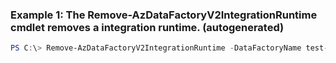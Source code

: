 ### Example 1: The Remove-AzDataFactoryV2IntegrationRuntime cmdlet removes a integration runtime. (autogenerated)
```powershell
PS C:\> Remove-AzDataFactoryV2IntegrationRuntime -DataFactoryName test-df -Force  -Name test-reserved-ir -ResourceGroupName rg-test-dfv2
```

